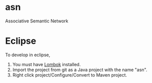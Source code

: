 # asn
Associative Semantic Network

# Eclipse
To develop in eclipse,
1. You must have [Lombok](https://projectlombok.org/download.html) installed.
2. Import the project from git as a Java project with the name "asn".
3. Right click project/Configure/Convert to Maven project.